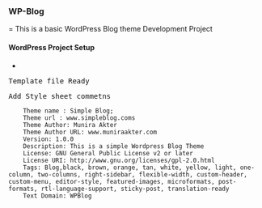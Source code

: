 ### WP-Blog
=
This is a basic WordPress Blog theme Development Project

#### WordPress Project Setup
-

<samp>Template file Ready</samp>



<samp>Add Style sheet commetns</samp>
```
    Theme name : Simple Blog;
    Theme url : www.simpleblog.coms
    Theme Author: Munira Akter
    Theme Author URL: www.muniraakter.com
    Version: 1.0.0
    Description: This is a simple Wordpress Blog Theme
    License: GNU General Public License v2 or later
    License URI: http://www.gnu.org/licenses/gpl-2.0.html
    Tags: Blog,black, brown, orange, tan, white, yellow, light, one-column, two-columns, right-sidebar, flexible-width, custom-header, custom-menu, editor-style, featured-images, microformats, post-formats, rtl-language-support, sticky-post, translation-ready
    Text Domain: WPBlog

```



